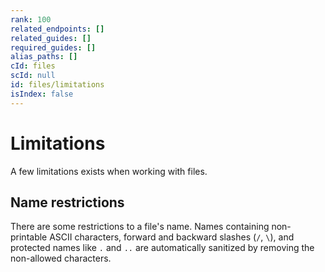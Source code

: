 ```yaml
---
rank: 100
related_endpoints: []
related_guides: []
required_guides: []
alias_paths: []
cId: files
scId: null
id: files/limitations
isIndex: false
---
```

# Limitations

A few limitations exists when working with files.

## Name restrictions

There are some restrictions to a file's name. Names containing non-printable
ASCII characters, forward and backward slashes (`/`, `\`), and protected names like
`.` and `..` are automatically sanitized by removing the non-allowed characters.
